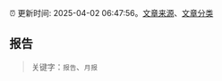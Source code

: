 :alarm_clock: 更新时间: 2025-04-02 06:47:56。[文章来源](/README.md)、[文章分类](/TAGS.md)

## 报告


> 关键字：`报告`、`月报`



